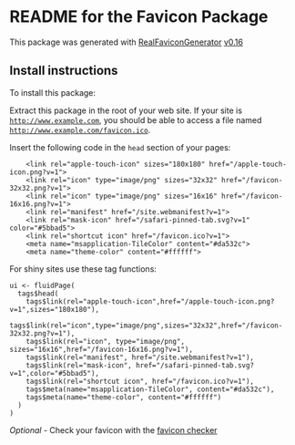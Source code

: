 # README for the Favicon Package

This package was generated with [RealFaviconGenerator](https://realfavicongenerator.net/) [v0.16](https://realfavicongenerator.net/change_log#v0.16)

## Install instructions

To install this package:

Extract this package in the root of your web site. If your site is <code>http://www.example.com</code>, you should be able to access a file named <code>http://www.example.com/favicon.ico</code>.

Insert the following code in the `head` section of your pages:
```
    <link rel="apple-touch-icon" sizes="180x180" href="/apple-touch-icon.png?v=1">
    <link rel="icon" type="image/png" sizes="32x32" href="/favicon-32x32.png?v=1">
    <link rel="icon" type="image/png" sizes="16x16" href="/favicon-16x16.png?v=1">
    <link rel="manifest" href="/site.webmanifest?v=1">
    <link rel="mask-icon" href="/safari-pinned-tab.svg?v=1" color="#5bbad5">
    <link rel="shortcut icon" href="/favicon.ico?v=1">
    <meta name="msapplication-TileColor" content="#da532c">
    <meta name="theme-color" content="#ffffff">
```

For shiny sites use these tag functions:
```
ui <- fluidPage( 
  tags$head(
    tags$link(rel="apple-touch-icon",href="/apple-touch-icon.png?v=1",sizes="180x180"),
    tags$link(rel="icon",type="image/png",sizes="32x32",href="/favicon-32x32.png?v=1"),
    tags$link(rel="icon", type="image/png", sizes="16x16",href="/favicon-16x16.png?v=1"),
    tags$link(rel="manifest", href="/site.webmanifest?v=1"),
    tags$link(rel="mask-icon", href="/safari-pinned-tab.svg?v=1",color="#5bbad5"),
    tags$link(rel="shortcut icon", href="/favicon.ico?v=1"),
    tags$meta(name="msapplication-TileColor", content="#da532c"),
    tags$meta(name="theme-color", content="#ffffff")
  )
)
```


*Optional* - Check your favicon with the [favicon checker](https://realfavicongenerator.net/favicon_checker)